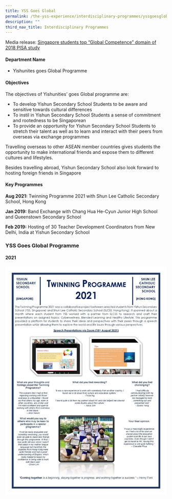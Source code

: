 ```yaml
---
title: YSS Goes Global
permalink: /the-yss-experience/interdisciplinary-programmes/yssgoesglobal/
description: ""
third_nav_title: Interdisciplinary Programmes
---
```

Media release: [Singapore students top “Global Competence” domain of 2018 PISA study](/accolades/school/)

#### Department Name

*   Yishunites goes Global Programme 

#### Objectives

The objectives of Yishunities’ goes Global programme are:

*   To develop Yishun Secondary School Students to be aware and sensitive towards cultural differences
*   To instil in Yishun Secondary School Students a sense of commitment and rootedness to be Singaporean
*   To provide an opportunity for Yishun Secondary School Students to stretch their talent as well as to learn and interact with their peers from overseas via exchange programmes


Travelling overseas to other ASEAN member countries gives students the opportunity to make international friends and expose them to different cultures and lifestyles.


Besides travelling abroad, Yishun Secondary School also look forward to hosting foreign friends in Singapore


#### Key Programmes

**Aug 2021:** Twinning Programme 2021 with Shun Lee Catholic Secondary School, Hong Kong

**Jan 2019:** Band Exchange with Chang Hua He-Cyun Junior High School and Queenstown Secondary School

**Feb 2019:** Hosting of 30 Teacher Development Coordinators from New Delhi, India at Yishun Secondary School


### YSS Goes Global Programme

#### 2021

![Twinning Programme 2021](/images/IP/Final-Article-2021.jpeg)